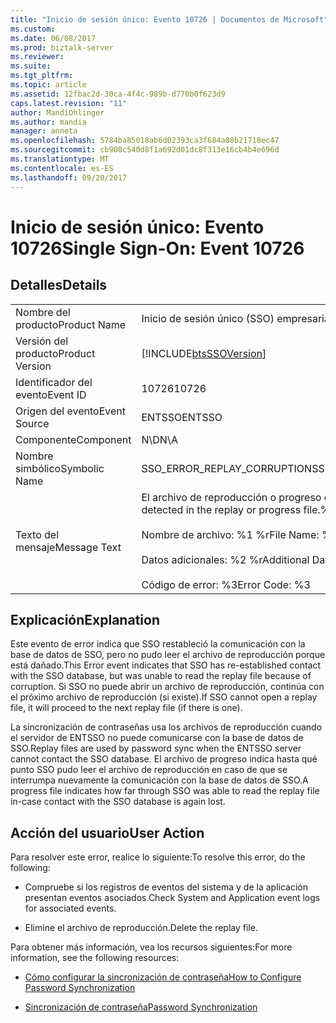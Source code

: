 ```yaml
---
title: "Inicio de sesión único: Evento 10726 | Documentos de Microsoft"
ms.custom: 
ms.date: 06/08/2017
ms.prod: biztalk-server
ms.reviewer: 
ms.suite: 
ms.tgt_pltfrm: 
ms.topic: article
ms.assetid: 12fbac2d-30ca-4f4c-989b-d770b0f623d9
caps.latest.revision: "11"
author: MandiOhlinger
ms.author: mandia
manager: anneta
ms.openlocfilehash: 5784ba85018ab6d02393ca3f684a08b21718ec47
ms.sourcegitcommit: cb908c540d8f1a692d01dc8f313e16cb4b4e696d
ms.translationtype: MT
ms.contentlocale: es-ES
ms.lasthandoff: 09/20/2017
---
```

# <a name="single-sign-on-event-10726"></a><span data-ttu-id="3e036-102">Inicio de sesión único: Evento 10726</span><span class="sxs-lookup"><span data-stu-id="3e036-102">Single Sign-On: Event 10726</span></span>
## <a name="details"></a><span data-ttu-id="3e036-103">Detalles</span><span class="sxs-lookup"><span data-stu-id="3e036-103">Details</span></span>  
  
|||  
|-|-|  
|<span data-ttu-id="3e036-104">Nombre del producto</span><span class="sxs-lookup"><span data-stu-id="3e036-104">Product Name</span></span>|<span data-ttu-id="3e036-105">Inicio de sesión único (SSO) empresarial</span><span class="sxs-lookup"><span data-stu-id="3e036-105">Enterprise Single Sign-On</span></span>|  
|<span data-ttu-id="3e036-106">Versión del producto</span><span class="sxs-lookup"><span data-stu-id="3e036-106">Product Version</span></span>|[!INCLUDE[btsSSOVersion](../includes/btsssoversion-md.md)]|  
|<span data-ttu-id="3e036-107">Identificador del evento</span><span class="sxs-lookup"><span data-stu-id="3e036-107">Event ID</span></span>|<span data-ttu-id="3e036-108">10726</span><span class="sxs-lookup"><span data-stu-id="3e036-108">10726</span></span>|  
|<span data-ttu-id="3e036-109">Origen del evento</span><span class="sxs-lookup"><span data-stu-id="3e036-109">Event Source</span></span>|<span data-ttu-id="3e036-110">ENTSSO</span><span class="sxs-lookup"><span data-stu-id="3e036-110">ENTSSO</span></span>|  
|<span data-ttu-id="3e036-111">Componente</span><span class="sxs-lookup"><span data-stu-id="3e036-111">Component</span></span>|<span data-ttu-id="3e036-112">N\D</span><span class="sxs-lookup"><span data-stu-id="3e036-112">N\A</span></span>|  
|<span data-ttu-id="3e036-113">Nombre simbólico</span><span class="sxs-lookup"><span data-stu-id="3e036-113">Symbolic Name</span></span>|<span data-ttu-id="3e036-114">SSO_ERROR_REPLAY_CORRUPTION</span><span class="sxs-lookup"><span data-stu-id="3e036-114">SSO_ERROR_REPLAY_CORRUPTION</span></span>|  
|<span data-ttu-id="3e036-115">Texto del mensaje</span><span class="sxs-lookup"><span data-stu-id="3e036-115">Message Text</span></span>|<span data-ttu-id="3e036-116">El archivo de reproducción o progreso está dañado.%r</span><span class="sxs-lookup"><span data-stu-id="3e036-116">Corruption was detected in the replay or progress file.%r</span></span><br /><br /> <span data-ttu-id="3e036-117">Nombre de archivo: %1 %r</span><span class="sxs-lookup"><span data-stu-id="3e036-117">File Name: %1%r</span></span><br /><br /> <span data-ttu-id="3e036-118">Datos adicionales: %2 %r</span><span class="sxs-lookup"><span data-stu-id="3e036-118">Additional Data: %2%r</span></span><br /><br /> <span data-ttu-id="3e036-119">Código de error: %3</span><span class="sxs-lookup"><span data-stu-id="3e036-119">Error Code: %3</span></span>|  
  
## <a name="explanation"></a><span data-ttu-id="3e036-120">Explicación</span><span class="sxs-lookup"><span data-stu-id="3e036-120">Explanation</span></span>  
 <span data-ttu-id="3e036-121">Este evento de error indica que SSO restableció la comunicación con la base de datos de SSO, pero no pudo leer el archivo de reproducción porque está dañado.</span><span class="sxs-lookup"><span data-stu-id="3e036-121">This Error event indicates that SSO has re-established contact with the SSO database, but was unable to read the replay file because of corruption.</span></span> <span data-ttu-id="3e036-122">Si SSO no puede abrir un archivo de reproducción, continúa con el próximo archivo de reproducción (si existe).</span><span class="sxs-lookup"><span data-stu-id="3e036-122">If SSO cannot open a replay file, it will proceed to the next replay file (if there is one).</span></span>  
  
 <span data-ttu-id="3e036-123">La sincronización de contraseñas usa los archivos de reproducción cuando el servidor de ENTSSO no puede comunicarse con la base de datos de SSO.</span><span class="sxs-lookup"><span data-stu-id="3e036-123">Replay files are used by password sync when the ENTSSO server cannot contact the SSO database.</span></span> <span data-ttu-id="3e036-124">El archivo de progreso indica hasta qué punto SSO pudo leer el archivo de reproducción en caso de que se interrumpa nuevamente la comunicación con la base de datos de SSO.</span><span class="sxs-lookup"><span data-stu-id="3e036-124">A progress file indicates how far through SSO was able to read the replay file in-case contact with the SSO database is again lost.</span></span>  
  
## <a name="user-action"></a><span data-ttu-id="3e036-125">Acción del usuario</span><span class="sxs-lookup"><span data-stu-id="3e036-125">User Action</span></span>  
 <span data-ttu-id="3e036-126">Para resolver este error, realice lo siguiente:</span><span class="sxs-lookup"><span data-stu-id="3e036-126">To resolve this error, do the following:</span></span>  
  
-   <span data-ttu-id="3e036-127">Compruebe si los registros de eventos del sistema y de la aplicación presentan eventos asociados.</span><span class="sxs-lookup"><span data-stu-id="3e036-127">Check System and Application event logs for associated events.</span></span>  
  
-   <span data-ttu-id="3e036-128">Elimine el archivo de reproducción.</span><span class="sxs-lookup"><span data-stu-id="3e036-128">Delete the replay file.</span></span>  
  
 <span data-ttu-id="3e036-129">Para obtener más información, vea los recursos siguientes:</span><span class="sxs-lookup"><span data-stu-id="3e036-129">For more information, see the following resources:</span></span>  
  
-   [<span data-ttu-id="3e036-130">Cómo configurar la sincronización de contraseña</span><span class="sxs-lookup"><span data-stu-id="3e036-130">How to Configure Password Synchronization</span></span>](../core/how-to-configure-password-synchronization.md)  
  
-   [<span data-ttu-id="3e036-131">Sincronización de contraseña</span><span class="sxs-lookup"><span data-stu-id="3e036-131">Password Synchronization</span></span>](../core/password-synchronization2.md)